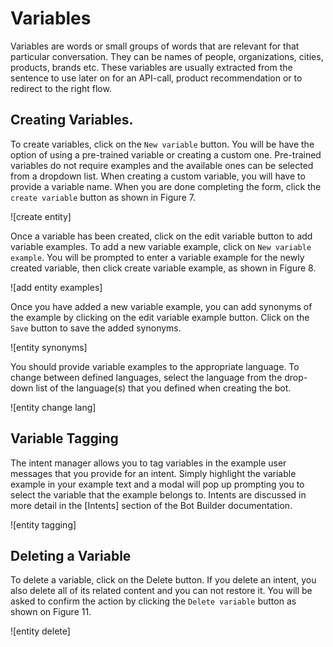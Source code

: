 # Variables
 
Variables are words or small groups of words that are relevant for that particular conversation. They can be names of people, organizations, cities, products, brands etc. These variables are usually extracted from the sentence to use later on for an API-call, product recommendation or to redirect to the right flow.

## Creating Variables.

To create variables, click on the `New variable` button. You will be have the option of using a pre-trained variable or creating a custom one. Pre-trained variables do not require examples and the available ones can be selected from a dropdown list. When creating a custom variable, you will have to provide a variable name. When you are done completing the form, click the `create variable` button as shown in Figure 7.

![create entity]

Once a variable has been created, click on the edit variable button to add variable examples. To add a new variable example, click on `New variable example`. You will be prompted to enter a variable example for the newly created variable, then click create variable example, as shown in Figure 8.

![add entity examples]

Once you have added a new variable example, you can add synonyms of the example by clicking on the edit variable example button. Click on the `Save` button to save the added synonyms.

![entity synonyms]


You should provide variable examples to the appropriate language. To change between defined languages, select the language from the drop-down list of the language(s) that you defined when creating the bot.

![entity change lang]

## Variable Tagging
The intent manager allows you to tag variables in the example user messages that you provide for an intent. Simply highlight the variable example in your example text and a modal will pop up prompting you to select the variable that the example belongs to. Intents are discussed in more detail in the [Intents] section of the Bot Builder documentation.

![entity tagging]

## Deleting a Variable
To delete a variable, click on the Delete button. If you delete an intent, you also delete all of its related content and you can not restore it. You will be asked to confirm the action by clicking the `Delete variable` button as shown on Figure 11.

![entity delete]